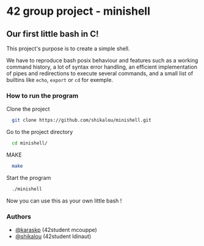 
# 42 group project - minishell

## Our first little bash in C!

This project's purpose is to create a simple shell.

We have to reproduce bash posix behaviour and features such as a working command history, a lot of syntax error handling, an efficient implementation of pipes and redirections to execute several commands, and a small list of builtins like ``echo``, ``export`` or ``cd`` for exemple.
### How to run the program 

Clone the project

```bash
  git clone https://github.com/shikalou/minishell.git
```

Go to the project directory

```bash
  cd minishell/
```
MAKE
```bash
  make
```
Start the program
```bash
  ./minishell
```

Now you can use this as your own little bash !

### Authors

- [@karaskp](https://www.github.com/karaskp) (42student mcouppe)
- [@shikalou](https://www.github.com/shikalou) (42student ldinaut)

